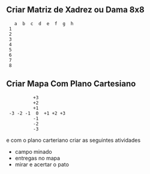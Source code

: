 ## Criar Matriz de Xadrez ou Dama 8x8
~~~
   a  b  c  d  e  f  g  h
 1
 2
 3 
 4 
 5
 6
 7
 8
~~~
## Criar Mapa Com Plano Cartesiano
~~~
          +3
          +2
          +1
 -3 -2 -1  0  +1 +2 +3
          -1
          -2
          -3
~~~
e com o plano carteriano criar as seguintes atividades
- campo minado
- entregas no mapa
- mirar e acertar o pato
